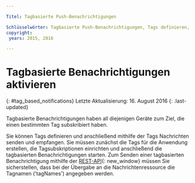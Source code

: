 ```yaml
---

Titel: Tagbasierte Push-Benachrichtigungen

Schlüsselwörter: Tagbasierte Push-Benachrichtigungen, Tags definieren, Tagnamen
copyright:
 years: 2015, 2016

---
```


# Tagbasierte Benachrichtigungen aktivieren
{: #tag_based_notifications}
Letzte Aktualisierung: 16. August 2016
{: .last-updated}

Tagbasierte Benachrichtigungen haben all diejenigen Geräte zum Ziel, die einen bestimmten Tag subskribiert haben.  

Sie können Tags definieren und anschließend mithilfe der Tags Nachrichten senden und empfangen. Sie müssen zunächst die Tags für die Anwendung erstellen, die Tagsubskriptionen einrichten und anschließend die tagbasierten Benachrichtigungen starten. Zum Senden einer tagbasierten Benachrichtigung mithilfe der [REST-API](https://mobile.{DomainName}/imfpushrestapidocs/){: new_window} müssen Sie sicherstellen, dass bei der Übergabe an die Nachrichtenressource die Tagnamen ('tagNames') angegeben werden.
